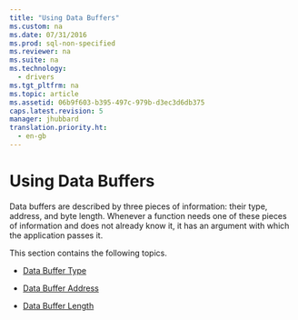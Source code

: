 ```yaml
---
title: "Using Data Buffers"
ms.custom: na
ms.date: 07/31/2016
ms.prod: sql-non-specified
ms.reviewer: na
ms.suite: na
ms.technology: 
  - drivers
ms.tgt_pltfrm: na
ms.topic: article
ms.assetid: 06b9f603-b395-497c-979b-d3ec3d6db375
caps.latest.revision: 5
manager: jhubbard
translation.priority.ht: 
  - en-gb
---
```

# Using Data Buffers
Data buffers are described by three pieces of information: their type, address, and byte length. Whenever a function needs one of these pieces of information and does not already know it, it has an argument with which the application passes it.  
  
 This section contains the following topics.  
  
-   [Data Buffer Type](../content/Data-Buffer-Type.md)  
  
-   [Data Buffer Address](../content/Data-Buffer-Address.md)  
  
-   [Data Buffer Length](../content/Data-Buffer-Length.md)